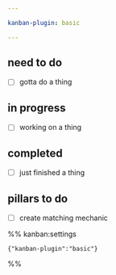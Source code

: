 ```yaml
---

kanban-plugin: basic

---
```


## need to do

- [ ] gotta do a thing


## in progress

- [ ] working on a thing


## completed

- [ ] just finished a thing


## pillars to do

- [ ] create matching mechanic




%% kanban:settings
```
{"kanban-plugin":"basic"}
```
%%